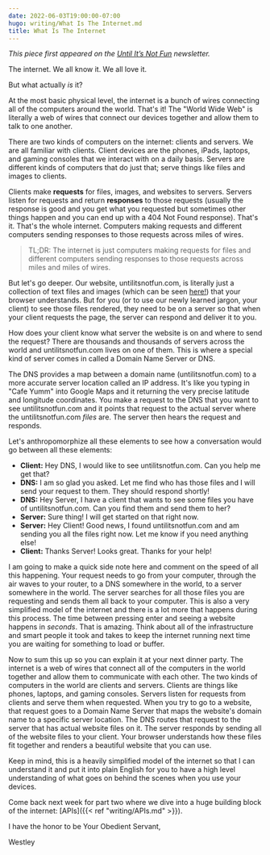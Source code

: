 ```yaml
---
date: 2022-06-03T19:00:00-07:00
hugo: writing/What Is The Internet.md
title: What Is The Internet
---
```


*This piece first appeared on the [Until It’s Not Fun](https://untilitsnotfun.com/posts/2022-06-03/) newsletter.*

The internet. We all know it. We all love it.

But what actually *is* it?  

At the most basic physical level, the internet is a bunch of wires connecting all of the computers around the world. That's it! The "World Wide Web" is literally a web of wires that connect our devices together and allow them to talk to one another.

There are two kinds of computers on the internet: clients and servers. We are all familiar with clients. Client devices are the phones, iPads, laptops, and gaming consoles that we interact with on a daily basis. Servers are different kinds of computers that do just that; serve things like files and images to clients.

Clients make **requests** for files, images, and websites to servers. Servers listen for requests and return **responses** to those requests (usually the response is good and you get what you requested but sometimes other things happen and you can end up with a 404 Not Found response). That's it. That's the whole internet. Computers making requests and different computers sending responses to those requests across miles of wires.

> TL;DR: The internet is just computers making requests for files and different computers sending responses to those requests across miles and miles of wires.

But let's go deeper. Our website, untilitsnotfun.com, is literally just a collection of text files and images (which can be seen [here!](https://github.com/Westley-Winks/until-its-not-fun-newsletter)) that your browser understands. But for you (or to use our newly learned jargon, your client) to see those files rendered, they need to be on a server so that when your client requests the page, the server can respond and deliver it to you.

How does your client know what server the website is on and where to send the request? There are thousands and thousands of servers across the world and untilitsnotfun.com lives on one of them. This is where a special kind of server comes in called a Domain Name Server or DNS.

The DNS provides a map between a domain name (untilitsnotfun.com) to a more accurate server location called an IP address. It's like you typing in "Cafe Yumm" into Google Maps and it returning the very precise latitude and longitude coordinates. You make a request to the DNS that you want to see untilitsnotfun.com and it points that request to the actual server where the untilitsnotfun.com *files* are. The server then hears the request and responds.  

Let's anthropomorphize all these elements to see how a conversation would go between all these elements:

- **Client:** Hey DNS, I would like to see untilitsnotfun.com. Can you help me get that?
- **DNS:** I am so glad you asked. Let me find who has those files and I will send your request to them. They should respond shortly!
- **DNS:** Hey Server, I have a client that wants to see some files you have of untilitsnotfun.com. Can you find them and send them to her?
- **Server:** Sure thing! I will get started on that right now.
- **Server:** Hey Client! Good news, I found untilitsnotfun.com and am sending you all the files right now. Let me know if you need anything else!
- **Client:** Thanks Server! Looks great. Thanks for your help!

I am going to make a quick side note here and comment on the speed of all this happening. Your request needs to go from your computer, through the air waves to your router, to a DNS somewhere in the world, to a server somewhere in the world. The server searches for all those files you are requesting and sends them all back to your computer. This is also a very simplified model of the internet and there is a lot more that happens during this process. The time between pressing enter and seeing a website happens in *seconds*. That is amazing. Think about all of the infrastructure and smart people it took and takes to keep the internet running next time you are waiting for something to load or buffer.

Now to sum this up so you can explain it at your next dinner party. The internet is a web of wires that connect all of the computers in the world together and allow them to communicate with each other. The two kinds of computers in the world are clients and servers. Clients are things like phones, laptops, and gaming consoles. Servers listen for requests from clients and serve them when requested. When you try to go to a website, that request goes to a Domain Name Server that maps the website's domain name to a specific server location. The DNS routes that request to the server that has actual website files on it. The server responds by sending all of the website files to your client. Your browser understands how these files fit together and renders a beautiful website that you can use.

Keep in mind, this is a heavily simplified model of the internet so that I can understand it and put it into plain English for you to have a high level understanding of what goes on behind the scenes when you use your devices.

Come back next week for part two where we dive into a huge building block of the internet: [APIs]({{< ref "writing/APIs.md" >}}).  

I have the honor to be Your Obedient Servant,

Westley
